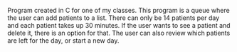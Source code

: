 Program created in C for one of my classes.
This program is a queue where the user can add patients to a list. There can only be 14 patients per day and each patient takes up
30 minutes. If the user wants to see a patient and delete it, there is an option for that. The user can also review which patients
are left for the day, or start a new day.
